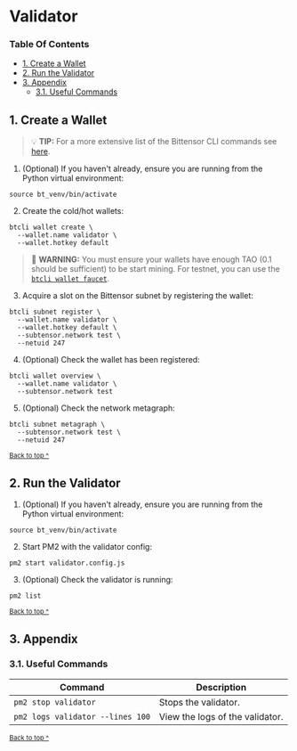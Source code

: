 # Validator

### Table Of Contents

* [1. Create a Wallet](#1-create-a-wallet)
* [2. Run the Validator](#2-run-the-validator)
* [3. Appendix](#3-appendix)
  - [3.1. Useful Commands](#31-useful-commands)

## 1. Create a Wallet

> 💡 **TIP:** For a more extensive list of the Bittensor CLI commands see [here](https://docs.bittensor.com/btcli).

1. (Optional) If you haven't already, ensure you are running from the Python virtual environment:
```shell
source bt_venv/bin/activate
```

2. Create the cold/hot wallets:
```shell
btcli wallet create \
  --wallet.name validator \
  --wallet.hotkey default
```

> 🚨 **WARNING:** You must ensure your wallets have enough TAO (0.1 should be sufficient) to be start mining. For testnet, you can use the [`btcli wallet faucet`](https://docs.bittensor.com/btcli#btcli-wallet-faucet).

3. Acquire a slot on the Bittensor subnet by registering the wallet:
```shell
btcli subnet register \
  --wallet.name validator \
  --wallet.hotkey default \
  --subtensor.network test \
  --netuid 247
```

4. (Optional) Check the wallet has been registered:
```shell
btcli wallet overview \
  --wallet.name validator \
  --subtensor.network test
```

5. (Optional) Check the network metagraph:
```shell
btcli subnet metagraph \
  --subtensor.network test \
  --netuid 247
```

<sup>[Back to top ^][table-of-contents]</sup>

## 2. Run the Validator

1. (Optional) If you haven't already, ensure you are running from the Python virtual environment:
```shell
source bt_venv/bin/activate
```

2. Start PM2 with the validator config:
```shell
pm2 start validator.config.js
```

3. (Optional) Check the validator is running:
```shell
pm2 list
```

<sup>[Back to top ^][table-of-contents]</sup>

## 3. Appendix

### 3.1. Useful Commands

| Command                          | Description                     |
|----------------------------------|---------------------------------|
| `pm2 stop validator`             | Stops the validator.            |
| `pm2 logs validator --lines 100` | View the logs of the validator. |

<sup>[Back to top ^][table-of-contents]</sup>

<!-- links -->
[table-of-contents]: #table-of-contents
